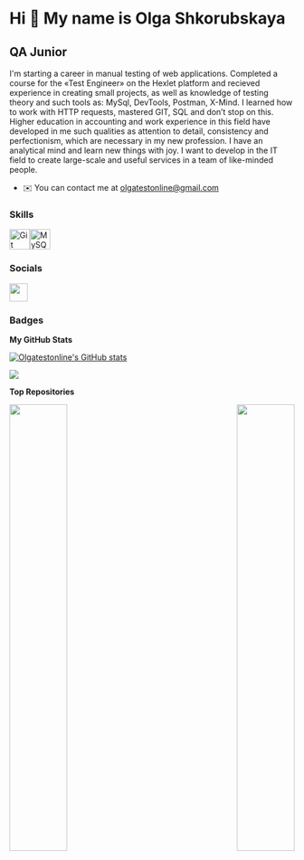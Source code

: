 Hi 👋 My name is Olga Shkorubskaya
==================================

QA Junior
---------

I'm starting a career in manual testing of web applications. 
Completed a course for the «Test Engineer» on the Hexlet platform and recieved experience in creating small projects, as well as knowledge of testing theory and such tools as: MySql, DevTools, Postman, X-Mind. 
I learned how to work with HTTP requests, mastered GIT, SQL and don’t stop on this. 
Higher education in accounting and work experience in this field have developed in me such qualities as attention to detail, consistency and perfectionism, which are necessary in my new profession. I have an analytical mind and learn new things with joy. 
I want to develop in the IT field to create large-scale and useful services in a team of like-minded people.

*   ✉️  You can contact me at [olgatestonline@gmail.com](mailto:olgatestonline@gmail.com)

### Skills 
<p align="left">
<a href="https://git-scm.com/" target="_blank" rel="noreferrer"><img src="https://raw.githubusercontent.com/danielcranney/readme-generator/main/public/icons/skills/git-colored.svg" width="36" height="36" alt="Git" /></a><a href="https://www.mysql.com/" target="_blank" rel="noreferrer"><img src="https://raw.githubusercontent.com/danielcranney/readme-generator/main/public/icons/skills/mysql-colored.svg" width="36" height="36" alt="MySQL" /></a>
                    </p>
                    

### Socials
                  
<p align="left"> <a href="https://www.github.com/Olgatestonline" target="_blank" rel="noreferrer"> <picture> <source media="(prefers-color-scheme: dark)" srcset="https://raw.githubusercontent.com/danielcranney/readme-generator/main/public/icons/socials/github-dark.svg" /> <source media="(prefers-color-scheme: light)" srcset="https://raw.githubusercontent.com/danielcranney/readme-generator/main/public/icons/socials/github.svg" /> <img src="https://raw.githubusercontent.com/danielcranney/readme-generator/main/public/icons/socials/github.svg" width="32" height="32" /> </picture> </a></p>

### Badges

<b>My GitHub Stats</b>

<a href="http://www.github.com/Olgatestonline"><img src="https://github-readme-stats.vercel.app/api?username=Olgatestonline&show_icons=true&hide=stars,prs,&title_color=0891b2&text_color=000000&icon_color=0891b2&bg_color=ffffff&hide_border=true&show_icons=true" alt="Olgatestonline's GitHub stats" /></a>

<a href="http://www.github.com/Olgatestonline"><img src="https://github-readme-streak-stats.herokuapp.com/?user=Olgatestonline&stroke=000000&background=ffffff&ring=0891b2&fire=0891b2&currStreakNum=000000&currStreakLabel=0891b2&sideNums=000000&sideLabels=000000&dates=000000&hide_border=true" /></a>

<b>Top Repositories</b>

<div width="100%" align="center"><a href="https://github.com/Olgatestonline/qa-engineer-project-84" align="left"><img align="left" width="45%" src="https://github-readme-stats.vercel.app/api/pin/?username=Olgatestonline&repo=qa-engineer-project-84&title_color=0891b2&text_color=000000&icon_color=0891b2&bg_color=ffffff&hide_border=true&locale=en" /></a><a href="https://github.com/Olgatestonline/qa-engineer-project-85" align="right"><img align="right" width="45%" src="https://github-readme-stats.vercel.app/api/pin/?username=Olgatestonline&repo=qa-engineer-project-85&title_color=0891b2&text_color=000000&icon_color=0891b2&bg_color=ffffff&hide_border=true&locale=en" /></a></div><br /><br /><br /><br /><br /><br /><br />
